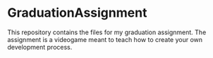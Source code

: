 # GraduationAssignment
This repository contains the files for my graduation assignment. The assignment is a videogame meant to teach how to create your own development process.
